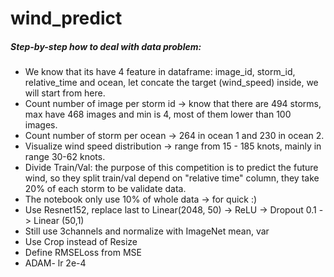 # wind_predict

##### Step-by-step how to deal with data problem:

* We know that its have 4 feature in dataframe: image_id, storm_id, relative_time and ocean, let concate the target (wind_speed) inside, we will start from here.
* Count number of image per storm id -> know that there are 494 storms, max have 468 images and min is 4, most of them lower than 100 images.
* Count number of storm per ocean -> 264 in ocean 1 and 230 in ocean 2.
* Visualize wind speed distribution -> range from 15 - 185 knots, mainly in range 30-62 knots.
* Divide Train/Val: the purpose of this competition is to predict the future wind, so they split train/val depend on "relative time" column, they take 20% of each storm to be validate data.
* The notebook only use 10% of whole data -> for quick :)
* Use Resnet152, replace last to Linear(2048, 50) -> ReLU -> Dropout 0.1 -> Linear (50,1)
* Still use 3channels and normalize with ImageNet mean, var
* Use Crop instead of Resize
* Define RMSELoss from MSE
* ADAM- lr 2e-4